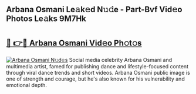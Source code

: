## Arbana Osmani Le𝚊k𝚎d N𝚞𝚍e - Part-Bvf Vid𝚎o Photos Le𝚊ks 9M7Hk

# <h2><a href="http://fbeyksl.evod.top/?m=Arbana+Osmani">🔗 👉🔴 Arbana Osmani Vid𝚎o Ph𝚘t𝚘s</a></h2>

[![Arbana Osmani N𝚞d𝚎s](https://i.imgur.com/8V9OHl7.gif)](http://fbeyksl.evod.top/?m=Arbana+Osmani)
Social media celebrity Arbana Osmani and multimedia artist, famed for publishing dance and lifestyle-focused content through viral dance trends and short videos. Arbana Osmani public image is one of strength and courage, but he's also known for his vulnerability and emotional depth. 
